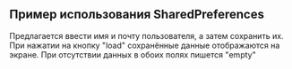 ## Пример использования SharedPreferences ##
Предлагается ввести имя и почту пользователя, а затем сохранить их. При нажатии на кнопку "load" сохранённые данные отображаются на экране. При отсутствии данных в обоих полях пишется "empty"
